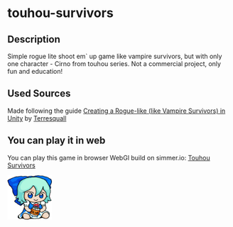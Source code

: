 # touhou-survivors
## Description
Simple rogue lite shoot em` up game like vampire survivors, but with only one character - Cirno from touhou series. Not a commercial project, only fun and education!
## Used Sources
Made following the guide [Creating a Rogue-like (like Vampire Survivors) in Unity](https://www.youtube.com/playlist?list=PLgXA5L5ma2Bveih0btJV58REE2mzfQLOQ) by [Terresquall](https://www.youtube.com/@terresquall)
## You can play it in web
You can play this game in browser WebGl build on simmer.io: [Touhou Survivors](https://simmer.io/@near1103/touhou-survivors)

<img src = "https://github.com/near1103/touhou-survivors/blob/main/img/glue.gif" width = "100" height = "100" />
